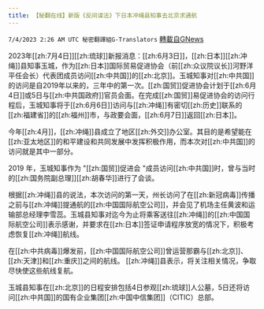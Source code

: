 ```yaml
---
title: 【秘翻在线】新版《反间谍法》下日本冲绳县知事去北京求通航
---
```

`7/4/2023 2:26 AM UTC 秘密翻譯組G-Translators` [轉載自GNews](https://gnews.org/articles/1434833)

2023年[[zh:7月4日]][[zh:琉球]]新报消息：[[zh:6月3日]]，[[zh:日本]][[zh:冲绳]]县知事玉城，作为[[zh:日本]]国际贸易促进协会（前[[zh:众议院议长]]河野洋平任会长）代表团成员访问[[zh:中共国]]的[[zh:北京]]。玉城知事对[[zh:中共国]]的访问是自2019年以来的，三年中的第一次。[[zh:国贸]]促进协会计划于[[zh:6月4日]]或5日与[[zh:中共国政府]]官员会面。在完成[[zh:国贸]]易促进协会的访问行程后，玉城知事将于[[zh:6月6日]]访问与[[zh:冲绳]]有密切[[zh:历史]]联系的[[zh:福建省]]的[[zh:福州]]市，与政要会面，[[zh:6月7日]]返回[[zh:日本]]。

今年[[zh:4月]]，[[zh:冲绳]]县成立了地区[[zh:外交]]办公室。其目的是希望能在[[zh:亚太地区]]的和平建设和共同发展中发挥积极作用，而本次对[[zh:中共国]]的访问就是其中一部分。

2019 年，玉城知事作为 "[[zh:国贸]]促进会 "成员访问[[zh:中共国]]时，曾与当时的[[zh:国务院副总理]][[zh:胡春华]]进行了会谈。

根据[[zh:冲绳]]县的说法，本次访问的第一天，州长访问了在[[zh:新冠病毒]]传播之前与[[zh:冲绳]]提通航的[[zh:中国国际航空公司]]，并会见了机场主任黄波和运输部总经理李雪蕊。玉城县知事对迄今为止将乘客送往[[zh:冲绳]]的[[zh:中国国际航空公司]]表示感谢，并要求在[[zh:日本]]签证申请程序放宽的情况下，积极考虑恢复[[zh:冲绳]]航线。

在[[zh:中共病毒]]爆发前，[[zh:中国国际航空公司]]曾运营那霸与[[zh:北京]]、[[zh:天津]]和[[zh:重庆]]之间的航线。 [[zh:冲绳]]县表示，将关注相关情况，争取尽快使这些航线复航。

玉城县知事在[[zh:北京]]的日程安排包括4日参观[[zh:琉球]]人公墓，5日还将访问[[zh:中共国]]的国有企业集团[[zh:中国中信集团]]（CITIC）总部。
